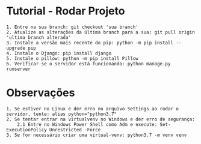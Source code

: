 # Tutorial - Rodar Projeto

    1. Entre na sua branch: git checkout 'sua branch'
    2. Atualize as alterações da última branch para a sua: git pull origin 'ultima branch alterada'
    3. Instale a versão mais recente do pip: python -m pip install --upgrade pip
    4. Instale o Django: pip install django
    5. Instale o pillow: python -m pip install Pillow
    6. Verificar se o servidor está funcionando: python manage.py runserver

# Observações

    1. Se estiver no Linux e der erro no arquivo Settings ao rodar o servidor, tente: alias python="python3.7"
    2. Se tentar entrar na virtualvenv no Windows e der erro de segurança:
        2.1 Entre no Windows Power Shell como Adm e execute: Set-ExecutionPolicy Unrestricted -Force
    3. Se for necessário criar uma virtual-venv: python3.7 -m venv venv